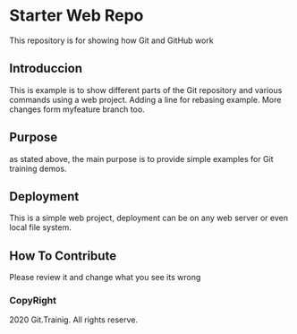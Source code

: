 # Starter Web Repo

This repository is for showing how Git and GitHub work

## Introduccion

This is example is to show different parts of the Git repository and
various commands using a web project.
Adding a line for rebasing example.
More changes form myfeature branch too.

## Purpose

as stated above, the main purpose is to provide
simple examples for Git training demos.

## Deployment

This is a simple web project, deployment can be on any web server or 
even local file system.

## How To Contribute
Please review it and change what you see its wrong

### CopyRight
2020 Git.Trainig. All rights reserve.
